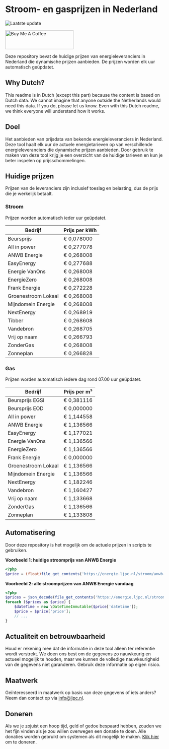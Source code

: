 # Stroom- en gasprijzen in Nederland

![Laatste update](https://img.shields.io/badge/laatste%20update-2023--10--10%2014%3A00%20CET-brightgreen)

<a href="https://www.buymeacoffee.com/Lars-" target="_blank"><img src="https://cdn.buymeacoffee.com/buttons/v2/default-orange.png" alt="Buy Me A Coffee" height="60" style="height: 60px !important;width: 217px !important;" ></a>

Deze repository bevat de huidige prijzen van energieleveranciers in Nederland die dynamische prijzen aanbieden. De prijzen worden elk uur automatisch geüpdatet.

## Why Dutch?

This readme is in Dutch (except this part) because the content is based on Dutch data. We cannot imagine that anyone outside the Netherlands would need this data. If you do, please let us know. Even with this Dutch readme, we think
everyone will understand how it works.

## Doel

Het aanbieden van prijsdata van bekende energieleveranciers in Nederland. Deze tool haalt elk uur de actuele energietarieven op van verschillende energieleveranciers die dynamische prijzen aanbieden. Door gebruik te maken van deze tool
krijg je een overzicht van de huidige tarieven en kun je beter inspelen op prijsschommelingen.

## Huidige prijzen

Prijzen van de leveranciers zijn inclusief toeslag en belasting, dus de prijs die je werkelijk betaalt.

### Stroom

Prijzen worden automatisch ieder uur geüpdatet.

 Bedrijf | Prijs per kWh 
---------|---------------
Beursprijs | € 0,078000
All in power | € 0,277078
ANWB Energie | € 0,268008
EasyEnergy | € 0,277688
Energie VanOns | € 0,268008
EnergieZero | € 0,268008
Frank Energie | € 0,272228
Groenestroom Lokaal | € 0,268008
Mijndomein Energie | € 0,268008
NextEnergy | € 0,268919
Tibber | € 0,268608
Vandebron | € 0,268705
Vrij op naam | € 0,266793
ZonderGas | € 0,268008
Zonneplan | € 0,266828


### Gas

Prijzen worden automatisch iedere dag rond 07.00 uur geüpdatet.

 Bedrijf | Prijs per m³ 
---------|--------------
Beursprijs EGSI | € 0,381116
Beursprijs EOD | € 0,000000
All in power | € 1,144558
ANWB Energie | € 1,136566
EasyEnergy | € 1,177021
Energie VanOns | € 1,136566
EnergieZero | € 1,136566
Frank Energie | € 0,000000
Groenestroom Lokaal | € 1,136566
Mijndomein Energie | € 1,136566
NextEnergy | € 1,182246
Vandebron | € 1,160427
Vrij op naam | € 1,133668
ZonderGas | € 1,136566
Zonneplan | € 1,133808


## Automatisering

Door deze repository is het mogelijk om de actuele prijzen in scripts te gebruiken.

**Voorbeeld 1: huidige stroomprijs van ANWB Energie**

```php
<?php
$price = (float)file_get_contents('https://energie.ljpc.nl/stroom/anwb-energie-nu.txt');

```

**Voorbeeld 2: alle stroomprijzen van ANWB Energie vandaag**

```php
<?php
$prices = json_decode(file_get_contents('https://energie.ljpc.nl/stroom/all-in-power-vandaag.json'),true);
foreach ($prices as $price) {
    $dateTime = new \DateTimeImmutable($price['datetime']);
    $price = $price['price'];
    // ...
}
```

## Actualiteit en betrouwbaarheid

Houd er rekening mee dat de informatie in deze tool alleen ter referentie wordt verstrekt. We doen ons best om de gegevens zo nauwkeurig en actueel mogelijk te houden, maar we kunnen de volledige nauwkeurigheid van de gegevens niet
garanderen. Gebruik deze informatie op eigen risico.

## Maatwerk

Geïnteresseerd in maatwerk op basis van deze gegevens of iets anders? Neem dan contact op
via [info@ljpc.nl](mailto:info@ljpc.nl?subject=Energie%20prijzen).

## Doneren

Als we je zojuist een hoop tijd, geld of gedoe bespaard hebben, zouden we het fijn vinden als je zou willen overwegen een
donatie te doen. Alle donaties worden gebruikt om systemen als dit mogelijk te
maken. [Klik hier](https://www.buymeacoffee.com/Lars-) om te doneren.
